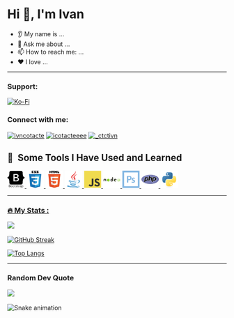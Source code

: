 <h1 align="left">Hi 👋, I'm Ivan</h1>

* 👂 My name is ...
* 💬 Ask me about ...
* 📫 How to reach me: ...
* ❤️ I love ...

---

<h3 align="left">Support:</h3>

[![Ko-Fi](https://img.shields.io/badge/Ko--fi-F16061?style=for-the-badge&logo=ko-fi&logoColor=white)](https://ko-fi.com/ivancotacte) 

<h3 align="left">Connect with me:</h3>
<p align="left">
<a href="https://twitter.com/ivncotacte" target="blank"><img align="center" src="https://raw.githubusercontent.com/rahuldkjain/github-profile-readme-generator/master/src/images/icons/Social/twitter.svg" alt="ivncotacte" height="30" width="40" /></a>
<a href="https://fb.com/icotacteeee" target="blank"><img align="center" src="https://raw.githubusercontent.com/rahuldkjain/github-profile-readme-generator/master/src/images/icons/Social/facebook.svg" alt="icotacteeee" height="30" width="40" /></a>
<a href="https://instagram.com/_ctctivn" target="blank"><img align="center" src="https://raw.githubusercontent.com/rahuldkjain/github-profile-readme-generator/master/src/images/icons/Social/instagram.svg" alt="_ctctivn" height="30" width="40" /></a>
</p>

<h2> 🚀 &nbsp;Some Tools I Have Used and Learned</h2>
<p align="left">
<p align="left"> </a> <a href="https://getbootstrap.com" target="_blank" rel="noreferrer"> <img src="https://raw.githubusercontent.com/devicons/devicon/master/icons/bootstrap/bootstrap-plain-wordmark.svg" alt="bootstrap" width="40" height="40"/> </a> <a href="https://www.w3schools.com/css/" target="_blank" rel="noreferrer"> <img src="https://raw.githubusercontent.com/devicons/devicon/master/icons/css3/css3-original-wordmark.svg" alt="css3" width="40" height="40"/> <a href="https://www.w3.org/html/" target="_blank" rel="noreferrer"> <img src="https://raw.githubusercontent.com/devicons/devicon/master/icons/html5/html5-original-wordmark.svg" alt="html5" width="40" height="40"/> </a> <a href="https://www.java.com" target="_blank" rel="noreferrer"> <img src="https://raw.githubusercontent.com/devicons/devicon/master/icons/java/java-original.svg" alt="java" width="40" height="40"/> </a> <a href="https://developer.mozilla.org/en-US/docs/Web/JavaScript" target="_blank" rel="noreferrer"> <img src="https://raw.githubusercontent.com/devicons/devicon/master/icons/javascript/javascript-original.svg" alt="javascript" width="40" height="40"/> </a> <a href="https://nodejs.org" target="_blank" rel="noreferrer"> <img src="https://raw.githubusercontent.com/devicons/devicon/master/icons/nodejs/nodejs-original-wordmark.svg" alt="nodejs" width="40" height="40"/> </a> <a href="https://www.photoshop.com/en" target="_blank" rel="noreferrer"> <img src="https://raw.githubusercontent.com/devicons/devicon/master/icons/photoshop/photoshop-line.svg" alt="photoshop" width="40" height="40"/> </a> <a href="https://www.php.net" target="_blank" rel="noreferrer"> <img src="https://raw.githubusercontent.com/devicons/devicon/master/icons/php/php-original.svg" alt="php" width="40" height="40"/> </a> <a href="https://www.python.org" target="_blank" rel="noreferrer"> <img src="https://raw.githubusercontent.com/devicons/devicon/master/icons/python/python-original.svg" alt="python" width="40" height="40"/>  </p>

---

### :fire: My Stats :
![](https://github-readme-stats.vercel.app/api?username=ivancotacte&theme=dark&hide_border=false&include_all_commits=true&count_private=true)<br/>

[![GitHub Streak](http://github-readme-streak-stats.herokuapp.com?user=ivancotacte&theme=dark&background=000000)](https://git.io/streak-stats)

[![Top Langs](https://github-readme-stats.vercel.app/api/top-langs/?username=ivancotacte&layout=compact&theme=vision-friendly-dark)](https://github.com/anuraghazra/github-readme-stats)

---

### Random Dev Quote
![](https://quotes-github-readme.vercel.app/api?type=horizontal&theme=radical)

![Snake animation](https://github.com/thepiyushmalhotra/thepiyushmalhotra/blob/output/github-contribution-grid-snake.svg)
